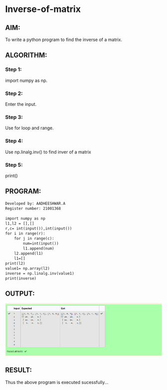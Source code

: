 # Inverse-of-matrix

## AIM:
To write a python program to find the inverse of a matrix.

## ALGORITHM:
### Step 1:
import numpy as np.
### Step 2:
Enter the input.
### Step 3:
Use for loop and range.
### Step 4:
Use np.linalg.inv() to find inver of a matrix
### Step 5:
print()


## PROGRAM:
~~~
Developed by: AADHEESHWAR.A
Register number: 21001368

import numpy as np
l1,l2 = [],[]
r,c= int(input()),int(input())
for i in range(r):
    for j in range(c):
        num=int(input())
        l1.append(num)
    l2.append(l1)
    l1=[]
print(l2)
value1= np.array(l2)
inverse = np.linalg.inv(value1)
print(inverse)
~~~

## OUTPUT:
![output](inverse.PNG)

## RESULT:
Thus the above program is executed sucessfully...